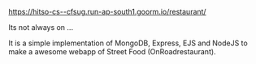 https://hitso-cs--cfsug.run-ap-south1.goorm.io/restaurant/

Its not always on ...

It is a simple implementation of MongoDB, Express, EJS and NodeJS to make a awesome webapp of Street Food (OnRoadrestaurant).